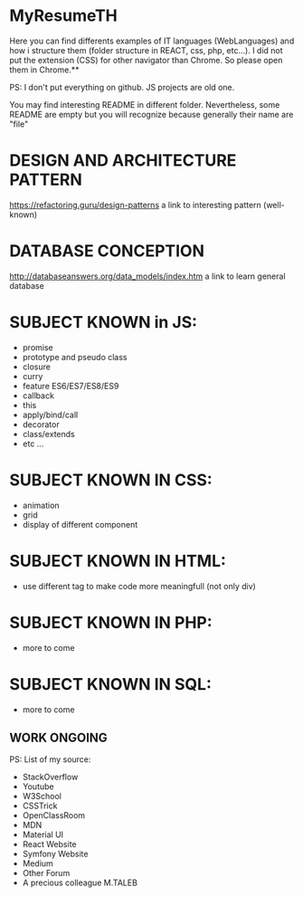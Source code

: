 # MyResumeTH
Here you can find differents examples of IT languages (WebLanguages) and how i structure them (folder structure in REACT, css, php, etc...). I did not put the extension (CSS) for other navigator than Chrome. So please open them in Chrome.**

PS: 
I don't put everything on github.
JS projects are old one.

You may find interesting README in different folder. Nevertheless, some README are empty but you will recognize because generally their name are "file" 

# DESIGN AND ARCHITECTURE PATTERN
https://refactoring.guru/design-patterns
a link to interesting pattern (well-known)

# DATABASE CONCEPTION
http://databaseanswers.org/data_models/index.htm
a link to learn general database

# SUBJECT KNOWN in JS:
- promise
- prototype and pseudo class
- closure
- curry
- feature ES6/ES7/ES8/ES9
- callback
- this
- apply/bind/call
- decorator
- class/extends
- etc ...

# SUBJECT KNOWN IN CSS:
- animation
- grid
- display of different component

# SUBJECT KNOWN IN HTML:
- use different tag to make code more meaningfull (not only div)

# SUBJECT KNOWN IN PHP:
- more to come

# SUBJECT KNOWN IN SQL:
- more to come


## **WORK ONGOING**

PS:
List of my source:
- StackOverflow
- Youtube
- W3School
- CSSTrick
- OpenClassRoom
- MDN
- Material UI
- React Website
- Symfony Website
- Medium
- Other Forum
- A precious colleague M.TALEB


